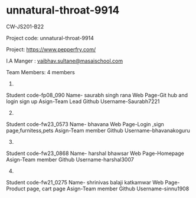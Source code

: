 # unnatural-throat-9914


CW-JS201-B22

Project code: unnatural-throat-9914

Project: https://www.pepperfry.com/

I.A Manger : vaibhav.sultane@masaischool.com

Team Members: 4 members

 1.
Student code-fp08_090
Name- saurabh singh rana
Web Page-Git hub and login sign up 
Asign-Team Lead
Github Username-Saurabh7221

2.
Student code-fw23_0573
Name-  bhavana
Web Page-Login ,sign page,furnitess,pets
Asign-Team member
Github Username-bhavanakoguru

3.
Student code-fw23_0868
Name-   harshal bhawsar
Web Page-Homepage
Asign-Team member
Github Username-harshal3007

4.
Student code-fw21_0275
Name-    shrinivas balaji katkamwar
Web Page-Product page, cart page
Asign-Team member
Github Username-sinnu1908
